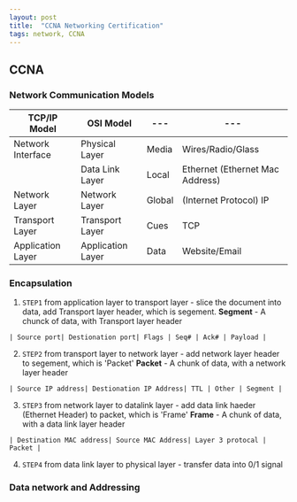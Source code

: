 ```yaml
---
layout: post
title:  "CCNA Networking Certification"
tags: network, CCNA 
---
```


## CCNA


### Network Communication Models


| TCP/IP Model        | OSI Model         | ---   | ---                           |
|---------------------|-------------------|-------|-------------------------------|
| Network Interface   | Physical Layer   | Media | Wires/Radio/Glass             |
|                     | Data Link Layer   | Local | Ethernet (Ethernet Mac Address)|
| Network Layer       | Network Layer     | Global | (Internet Protocol) IP        |
| Transport Layer     | Transport Layer   | Cues  | TCP                           |
| Application Layer   | Application Layer | Data  | Website/Email                 |


### Encapsulation

1. `STEP1` from application layer to transport layer - slice the document into data, add Transport layer header, which is segement.
  **Segment** - A chunck of data, with Transport layer header 

  ```
  | Source port| Destionation port| Flags | Seq# | Ack# | Payload | 

  ```

2. `STEP2` from transport layer to network layer - add network layer header to segement, which is 'Packet'
  **Packet** - A chunk of data, with a network layer header
  ```
  | Source IP address| Destionation IP Address| TTL | Other | Segment | 

  ```
3. `STEP3` from network layer to datalink layer -  add data link haeder (Ethernet Header) to packet, which is  'Frame'
  **Frame** - A chunk of data, with a data link layer header

  ```
  | Destination MAC address| Source MAC Address| Layer 3 protocal | Packet | 

  ```

4. `STEP4` from data link layer to physical layer -  transfer data into 0/1 signal





### Data network and Addressing


